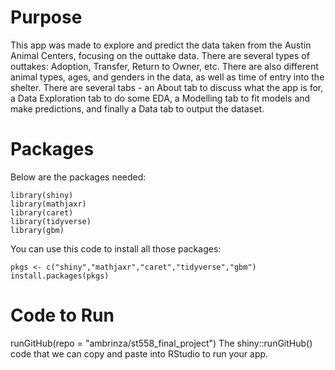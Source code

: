 # Purpose
This app was made to explore and predict the data taken from the Austin Animal Centers, focusing on the outtake data.
There are several types of outtakes: Adoption, Transfer, Return to Owner, etc. There are also different animal types,
ages, and genders in the data, as well as time of entry into the shelter. There are several tabs - an About tab to discuss
what the app is for, a Data Exploration tab to do some EDA, a Modelling tab to fit models and make predictions, and finally a Data
tab to output the dataset.

# Packages
Below are the packages needed:
```
library(shiny)
library(mathjaxr)
library(caret)
library(tidyverse)
library(gbm)
```
You can use this code to install all those packages:
```
pkgs <- c("shiny","mathjaxr","caret","tidyverse","gbm")
install.packages(pkgs)
```

# Code to Run
runGitHub(repo = "ambrinza/st558_final_project")
The shiny::runGitHub() code that we can copy and paste into RStudio to run your app.
